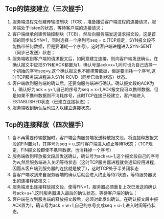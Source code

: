 ## Tcp的链接建立（三次握手）

1.    服务端进程先创建传输控制块（TCB），准备接受客户端进程的连接请求，服务端处于listen的状态，等待客户端的连接请求；
2.    客户端继承创建传输控制块（TCB），然后向服务端发送请求报文段，这是首部的同步位SYN=1，同时选择一个序列号seq = x.(TCP规定，SYN报文段不能携带任何数据，但是要消耗一个序号)，这时客户端进程进入SYN-SENT（同步已发送）状态；
3.    服务端收到客户端的请求报文后，如同意建立连接，则向客户端发送确认。在确认报文中应把SYN和ACK都置为1，确认号是ack=x+1,同时也为自己选择一个初始的序号seq=y,这个确认报文也不能携带数据，但是要消耗一个序号,这时TCP服务端进程进入SYN-RCVD（同步已收到状态）状态。
4.    客户端收到服务端的确认后，还要向服务端进行确认。确认报文段的ACK为1，确认好为ack = y+1,自己的序号为seq = x+1,ACK报文段可以携带数据，但是如果不携带数据则不消耗序号，此时TCP连接已经建立，客户端进入ESTABLISHED状态（已建立连接状态）；
5.    服务端收到确认后也进入以建立连接状态。

## Tcp的连接释放（四次握手）

1.    当不再需要传输数据时，客户端会向服务端发送释放报文段，将连接释放报文段的FIN置为1，其序号为seq = u,这时客户端进入终止等待1状态；（TCP规定，FIN报文段即使不携带数据，也消耗掉一个序号）
2.    服务端收到释放报文段后发送确认，确认号为ack=u+1,这个报文段自己的序号为w,然后服务端进入关闭等待状态（这时TCP服务器进程就会通知应用进程，因而从客户端到服务器的连接就是放了），这时TCP处于半关闭状态 
3.    当客户端收到来自服务器端的确认后就会进入终止等待2状态，等待服务器发出的连接释放报文；
4.    服务端发出连接释放报文段，使得FIN=1，服务器必须重复上次已发送的确认号ack=u+1,这时服务器进入最后的确认状态，等待客户端的确认；
5.    客户端在收到服务端的释放报文段后，必须对此发出确认。在确认报文段中报ACK置为1，确认号为ack = w+1,自己的序号变成seq = u+1,进入时间等待状态。